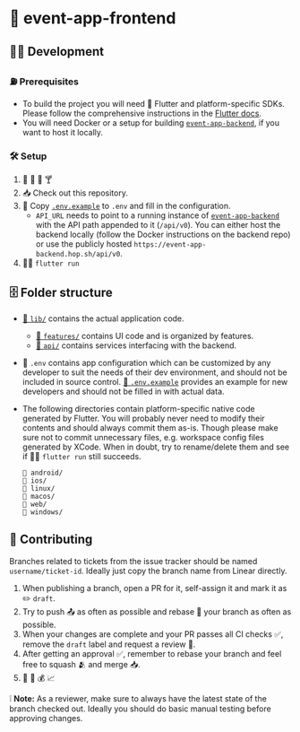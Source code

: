 # 🦅 event-app-frontend

## 👩‍💻 Development

### ⛽ Prerequisites

- To build the project you will need 🦅 Flutter and platform-specific SDKs. Please follow the comprehensive instructions in the [Flutter docs](https://docs.flutter.dev/get-started/install).
- You will need Docker or a setup for building [`event-app-backend`](https://github.com/kontentbuzdygan/event-app-backend), if you want to host it locally.

### 🛠️ Setup

1. 🍺 🥃 🍷 🍸
2. 📥 Check out this repository.
3. 📝 Copy [`.env.example`](.env.example) to `.env` and fill in the configuration.
   - `API_URL` needs to point to a running instance of [`event-app-backend`](https://github.com/kontentbuzdygan/event-app-backend) with the API path appended to it (`/api/v0`). You can either host the backend locally (follow the Docker instructions on the backend repo) or use the publicly hosted `https://event-app-backend.hop.sh/api/v0`.
4. 🏃‍♀️ `flutter run`

## 🗄️ Folder structure

- [📂 `lib/`](lib) contains the actual application code.
  - [📂 `features/`](lib/features) contains UI code and is organized by features.
  - [📂 `api/`](lib/api) contains services interfacing with the backend.
- 📜 `.env` contains app configuration which can be customized by any developer to suit the needs of their dev environment, and should not be included in source control. [📜 `.env.example`](.env.example) provides an example for new developers and should not be filled in with actual data.
- The following directories contain platform-specific native code generated by Flutter. You will probably never need to modify their contents and should always commit them as-is. Though please make sure not to commit unnecessary files, e.g. workspace config files generated by XCode. When in doubt, try to rename/delete them and see if 🏃‍♀️ `flutter run` still succeeds.

  ```
  📂 android/
  📂 ios/
  📂 linux/
  📂 macos/
  📂 web/
  📂 windows/
  ```

## 🤼 Contributing

Branches related to tickets from the issue tracker should be named `username/ticket-id`. Ideally just copy the branch name from Linear directly.

1. When publishing a branch, open a PR for it, self-assign it and mark it as ✏️ `draft`.
2. Try to push 📤 as often as possible and rebase 🔄 your branch as often as possible.
3. When your changes are complete and your PR passes all CI checks ✅, remove the `draft` label and request a review 👀.
4. After getting an approval ✅, remember to rebase your branch and feel free to squash 🫂 and merge 📥.
5. 🤑 💸 💰 📈

❕ **Note:** As a reviewer, make sure to always have the latest state of the branch checked out. Ideally you should do basic manual testing before approving changes.
